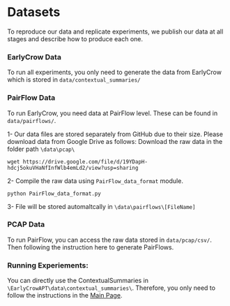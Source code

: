 # Datasets
To reproduce our data and replicate experiments, we publish our data at all stages and describe how to produce each one. 

### EarlyCrow Data
To run all experiments, you only need to generate the data from EarlyCrow which is stored in `data/contextual_summaries/`

### PairFlow Data
 To run EarlyCrow, you need data at PairFlow level. These can be found in `data/pairflows/`. 

1- Our data files are stored separately from GitHub due to their size. Please download data from Google Drive as follows:
 Download the raw data in the folder path `\data\pcap\`

```wget https://drive.google.com/file/d/19YDapH-hdcj5okuVHaNfInfWlb4emLd2/view?usp=sharing```

2- Compile the raw data using `PairFlow_data_format` module.

``` python PairFlow_data_format.py ``` 

3- File will be stored automaltcally in `\data\pairflows\[FileName]`

### PCAP Data
To run PairFlow, you can access the raw data stored in  `data/pcap/csv/`. Then following the instruction here to generate PairFlows. 
### Running Experiements:

You can directly use the ContextualSummaries in `\EarlyCrowAPT\data\contextual_summaries\`. Therefore, you only need to follow the instructions in the <a href="https://gitfront.io/r/user-8496580/tRoT9bsPi6hi/EarlyCrowAPT/">Main Page</a>. 








